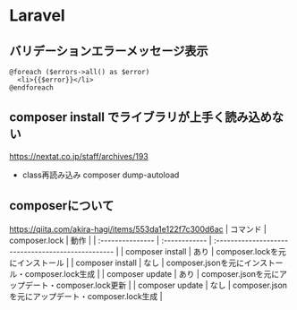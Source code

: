 # Laravel

## バリデーションエラーメッセージ表示
```
@foreach ($errors->all() as $error)
  <li>{{$error}}</li>
@endforeach
```

## composer install でライブラリが上手く読み込めない
https://nextat.co.jp/staff/archives/193
- class再読み込み
composer dump-autoload

## composerについて
https://qiita.com/akira-hagi/items/553da1e122f7c300d6ac
| コマンド         | composer.lock | 動作                                               |
| :--------------- | :------------ | :------------------------------------------------- |
| composer install | あり          | composer.lockを元にインストール                    |
| composer install | なし          | composer.jsonを元にインストール・composer.lock生成 |
| composer update  | あり          | composer.jsonを元にアップデート・composer.lock更新 |
| composer update  | なし          | composer.jsonを元にアップデート・composer.lock生成 |
